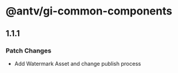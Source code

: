 # @antv/gi-common-components

## 1.1.1

### Patch Changes

- Add Watermark Asset and change publish process
